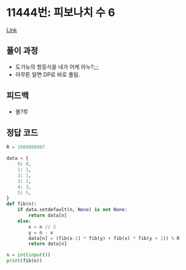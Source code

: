# 11444번: 피보나치 수 6
[Link](https://www.acmicpc.net/problem/11444)

## 풀이 과정
* 도가뉴의 항등식을 내가 어케 아누?;;;
* 아무튼 알면 DP로 바로 풀림.

## 피드백
* 몰?루

## 정답 코드
```python
R = 1000000007

data = {
    0: 0,
    1: 1,
    2: 1,
    3: 2,
    4: 3,
    5: 5,
}
def fib(n):
    if data.setdefault(n, None) is not None:
        return data[n]
    else:
        x = n // 2
        y = n - x
        data[n] = (fib(x-1) * fib(y) + fib(x) * fib(y + 1)) % R
        return data[n]

n = int(input())
print(fib(n))
```

